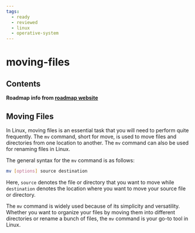 ```yaml
---
tags:
  - ready
  - reviewed
  - linux
  - operative-system
---
```


# moving-files

## Contents

__Roadmap info from [roadmap website](https://roadmap.sh/linux/navigation-basics/moving-files)__

## Moving Files

In Linux, moving files is an essential task that you will need to perform quite frequently. The `mv` command, short for move, is used to move files and directories from one location to another. The `mv` command can also be used for renaming files in Linux.

The general syntax for the `mv` command is as follows:

```bash
mv [options] source destination

```

Here, `source` denotes the file or directory that you want to move while `destination` denotes the location where you want to move your source file or directory.

The `mv` command is widely used because of its simplicity and versatility. Whether you want to organize your files by moving them into different directories or rename a bunch of files, the `mv` command is your go-to tool in Linux.
